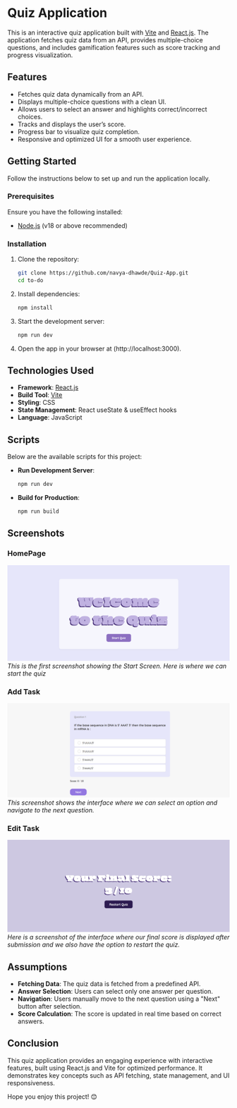 # Quiz Application

This is an interactive quiz application built with [Vite](https://vitejs.dev) and [React.js](https://react.dev). The application fetches quiz data from an API, provides multiple-choice questions, and includes gamification features such as score tracking and progress visualization.

## Features

- Fetches quiz data dynamically from an API.
- Displays multiple-choice questions with a clean UI.
- Allows users to select an answer and highlights correct/incorrect choices.
- Tracks and displays the user’s score.
- Progress bar to visualize quiz completion.
- Responsive and optimized UI for a smooth user experience.

## Getting Started

Follow the instructions below to set up and run the application locally.

### Prerequisites

Ensure you have the following installed:
- [Node.js](https://nodejs.org/) (v18 or above recommended)

### Installation

1. Clone the repository:
   ```bash
   git clone https://github.com/navya-dhawde/Quiz-App.git
   cd to-do
   ```
2. Install dependencies:
   ```bash
   npm install
   ```
3. Start the development server:
   ```bash
   npm run dev
   ```
4. Open the app in your browser at (http://localhost:3000).

## Technologies Used

- **Framework**: [React.js](https://react.dev)
- **Build Tool**: [Vite](https://vitejs.dev)
- **Styling**: CSS
- **State Management**: React useState & useEffect hooks
- **Language**: JavaScript

## Scripts

Below are the available scripts for this project:

- **Run Development Server**:
  ```bash
  npm run dev
  ```

- **Build for Production**:
  ```bash
  npm run build
  ```

## Screenshots
### HomePage
![Screenshot 1](./public/img1.png)
*This is the first screenshot showing the Start Screen. Here is where we can start the quiz*

### Add Task
![Screenshot 2](./public/img2.png)
*This screenshot shows the interface where we can select an option and navigate to the next question.*

### Edit Task
![Screenshot 3](./public/img3.png)
*Here is a screenshot of the interface where our final score is displayed after submission and we also have the option to restart the quiz.*

## Assumptions

- **Fetching Data**: The quiz data is fetched from a predefined API.
- **Answer Selection**: Users can select only one answer per question.
- **Navigation**: Users manually move to the next question using a "Next" button after selection.
- **Score Calculation**: The score is updated in real time based on correct answers.

## Conclusion

This quiz application provides an engaging experience with interactive features, built using React.js and Vite for optimized performance. It demonstrates key concepts such as API fetching, state management, and UI responsiveness.

Hope you enjoy this project! 😊
